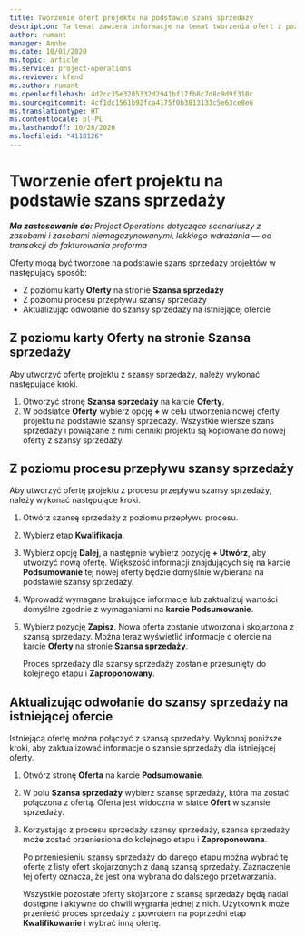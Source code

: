 ```yaml
---
title: Tworzenie ofert projektu na podstawie szans sprzedaży
description: Ta temat zawiera informacje na temat tworzenia ofert z poziomu szans sprzedaży.
author: rumant
manager: Annbe
ms.date: 10/01/2020
ms.topic: article
ms.service: project-operations
ms.reviewer: kfend
ms.author: rumant
ms.openlocfilehash: 4d2cc35e3205332d2941bf17fb8c7d8c9d9f310c
ms.sourcegitcommit: 4cf1dc1561b92fca4175f0b3813133c5e63ce8e6
ms.translationtype: HT
ms.contentlocale: pl-PL
ms.lasthandoff: 10/28/2020
ms.locfileid: "4118126"
---
```

# <a name="create-project-quotes-from-opportunities"></a>Tworzenie ofert projektu na podstawie szans sprzedaży

_**Ma zastosowanie do:** Project Operations dotyczące scenariuszy z zasobami i zasobami niemagazynowanymi, lekkiego wdrażania — od transakcji do fakturowania proforma_

Oferty mogą być tworzone na podstawie szans sprzedaży projektów w następujący sposób:

- Z poziomu karty **Oferty** na stronie **Szansa sprzedaży**
- Z poziomu procesu przepływu szansy sprzedaży
- Aktualizując odwołanie do szansy sprzedaży na istniejącej ofercie

## <a name="from-the-quotes-tab-of-the-project-opportunity-page"></a>Z poziomu karty Oferty na stronie Szansa sprzedaży

Aby utworzyć ofertę projektu z szansy sprzedaży, należy wykonać następujące kroki.

1. Otworzyć stronę **Szansa sprzedaży** na karcie **Oferty**. 
2. W podsiatce **Oferty** wybierz opcję **+** w celu utworzenia nowej oferty projektu na podstawie szansy sprzedaży. Wszystkie wiersze szans sprzedaży i powiązane z nimi cenniki projektu są kopiowane do nowej oferty z szansy sprzedaży.

## <a name="from-the-opportunity-sales-process-flow"></a>Z poziomu procesu przepływu szansy sprzedaży

Aby utworzyć ofertę projektu z procesu przepływu szansy sprzedaży, należy wykonać następujące kroki.

1. Otwórz szansę sprzedaży z poziomu przepływu procesu.
2. Wybierz etap **Kwalifikacja**. 
3. Wybierz opcję **Dalej**, a następnie wybierz pozycję **+ Utwórz**, aby utworzyć nową ofertę. Większość informacji znajdujących się na karcie **Podsumowanie** tej nowej oferty będzie domyślnie wybierana na podstawie szansy sprzedaży. 
4. Wprowadź wymagane brakujące informacje lub zaktualizuj wartości domyślne zgodnie z wymaganiami na **karcie Podsumowanie**.
5. Wybierz pozycję **Zapisz**. Nowa oferta zostanie utworzona i skojarzona z szansą sprzedaży. Można teraz wyświetlić informacje o ofercie na karcie **Oferty** na stronie **Szansa sprzedaży**. 

   Proces sprzedaży dla szansy sprzedaży zostanie przesunięty do kolejnego etapu i **Zaproponowany**.


## <a name="by-updating-the-opportunity-reference-on-an-existing-quote"></a>Aktualizując odwołanie do szansy sprzedaży na istniejącej ofercie

Istniejącą ofertę można połączyć z szansą sprzedaży. Wykonaj poniższe kroki, aby zaktualizować informacje o szansie sprzedaży dla istniejącej oferty.

1. Otwórz stronę **Oferta** na karcie **Podsumowanie**.
2. W polu **Szansa sprzedaży** wybierz szansę sprzedaży, która ma zostać połączona z ofertą. Oferta jest widoczna w siatce **Ofert** w szansie sprzedaży. 
3. Korzystając z procesu sprzedaży szansy sprzedaży, szansa sprzedaży może zostać przeniesiona do kolejnego etapu i **Zaproponowana**. 

   Po przeniesieniu szansy sprzedaży do danego etapu można wybrać tę ofertę z listy ofert skojarzonych z daną szansą sprzedaży. Zaznaczenie tej oferty oznacza, że jest ona wybrana do dalszego przetwarzania.

   Wszystkie pozostałe oferty skojarzone z szansą sprzedaży będą nadal dostępne i aktywne do chwili wygrania jednej z nich. Użytkownik może przenieść proces sprzedaży z powrotem na poprzedni etap **Kwalifikowanie** i wybrać inną ofertę.
